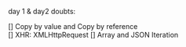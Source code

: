 day 1 & day2 doubts:

[] Copy by value and Copy by reference  
[] XHR: XMLHttpRequest
[] Array and JSON Iteration
